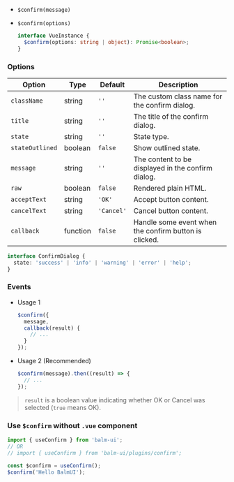 - `$confirm(message)`
- `$confirm(options)`

  ```ts
  interface VueInstance {
    $confirm(options: string | object): Promise<boolean>;
  }
  ```

### Options

| Option          | Type     | Default    | Description                                           |
| --------------- | -------- | ---------- | ----------------------------------------------------- |
| `className`     | string   | `''`       | The custom class name for the confirm dialog.         |
| `title`         | string   | `''`       | The title of the confirm dialog.                      |
| `state`         | string   | `''`       | State type.                                           |
| `stateOutlined` | boolean  | `false`    | Show outlined state.                                  |
| `message`       | string   | `''`       | The content to be displayed in the confirm dialog.    |
| `raw`           | boolean  | `false`    | Rendered plain HTML.                                  |
| `acceptText`    | string   | `'OK'`     | Accept button content.                                |
| `cancelText`    | string   | `'Cancel'` | Cancel button content.                                |
| `callback`      | function | `false`    | Handle some event when the confirm button is clicked. |

```ts
interface ConfirmDialog {
  state: 'success' | 'info' | 'warning' | 'error' | 'help';
}
```

### Events

- Usage 1

  ```js
  $confirm({
    message,
    callback(result) {
      // ...
    }
  });
  ```

- Usage 2 (Recommended)

  ```js
  $confirm(message).then((result) => {
    // ...
  });
  ```

> `result` is a boolean value indicating whether OK or Cancel was selected (`true` means OK).

### Use `$confirm` without `.vue` component

```js
import { useConfirm } from 'balm-ui';
// OR
// import { useConfirm } from 'balm-ui/plugins/confirm';

const $confirm = useConfirm();
$confirm('Hello BalmUI');
```
